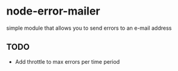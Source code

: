 # node-error-mailer

simple module that allows you to send errors to an e-mail address

## TODO 

- Add throttle to max errors per time period